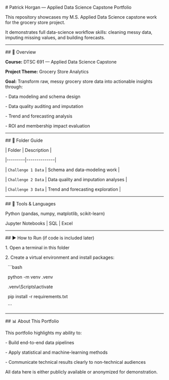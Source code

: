 \# Patrick Horgan — Applied Data Science Capstone Portfolio



This repository showcases my M.S. Applied Data Science capstone work for the grocery store project.  

It demonstrates full data-science workflow skills: cleaning messy data, imputing missing values, and building forecasts.



---



\## 🧠 Overview



**Course:** DTSC 691 — Applied Data Science Capstone

**Project Theme:** Grocery Store Analytics

**Goal:** Transform raw, messy grocery store data into actionable insights through:

\- Data modeling and schema design  

\- Data quality auditing and imputation  

\- Trend and forecasting analysis  

\- ROI and membership impact evaluation  



---



\## 📂 Folder Guide



| Folder | Description |

|---------|--------------|

| `Challenge 1 Data` | Schema and data-modeling work |

| `Challenge 2 Data` | Data quality and imputation analyses |

| `Challenge 3 Data` | Trend and forecasting exploration |



---



\## 🧰 Tools \& Languages



Python (pandas, numpy, matplotlib, scikit-learn)  

Jupyter Notebooks  |  SQL  |  Excel  



---



\## ▶️ How to Run (if code is included later)



1\. Open a terminal in this folder  

2\. Create a virtual environment and install packages:

&nbsp;  ```bash

&nbsp;  python -m venv .venv

&nbsp;  .venv\\Scripts\\activate

&nbsp;  pip install -r requirements.txt

&nbsp;  ```



---



\## 📊 About This Portfolio



This portfolio highlights my ability to:

\- Build end-to-end data pipelines  

\- Apply statistical and machine-learning methods  

\- Communicate technical results clearly to non-technical audiences  



All data here is either publicly available or anonymized for demonstration.

